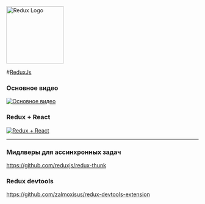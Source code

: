 <img class="navbar__logo" height="150px" src="https://redux.js.org//img/redux.svg" alt="Redux Logo">

#[ReduxJs](https://redux.js.org/)

### Основное видео
[![Основное видео](http://img.youtube.com/vi/YdYyYMFPa44/0.jpg)](http://www.youtube.com/watch?v=YdYyYMFPa44 "Основное видео")

### Redux + React
[![Redux + React](http://img.youtube.com/vi/G3GGXIhggGs/0.jpg)](http://www.youtube.com/watch?v=G3GGXIhggGs "Основное видео")

---

### Мидлверы для ассинхронных задач
https://github.com/reduxjs/redux-thunk

###  Redux  devtools
https://github.com/zalmoxisus/redux-devtools-extension

